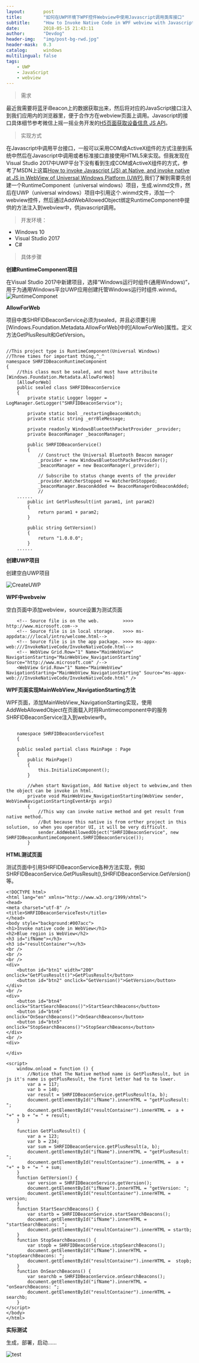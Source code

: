 ```yaml
---
layout:       post
title:        "如何在UWP环境下WPF控件Webview中使用Javascript调用类库接口"
subtitle:     "How to Invoke Native Code in WPF webview with Javascript"
date:         2018-05-15 21:43:11
author:       "Devdog"
header-img:   "img/post-bg-rwd.jpg"
header-mask:  0.3
catalog:      windows
multilingual: false
tags:
    - UWP
    - JavaScript
    - webview
---
```


>需求

最近我需要将蓝牙iBeacon上的数据获取出来，然后将对应的JavaScript接口注入到我们应用内的浏览器里，便于合作方在webview页面上调用。Javascript的接口具体细节参考微信上摇一摇业务开发的[H5页面获取设备信息 JS API](https://mp.weixin.qq.com/wiki?t=resource/res_main&id=mp1443448133)。

>实现方式

在Javascript中调用平台接口，一般可以采用COM或ActiveX组件的方式注册到系统中然后在Javascript中调用或者标准接口直接使用HTML5来实现。但我发现在Visual Studio 2017中UWP平台下没有看到生成COM或ActiveX组件的方式，参考了MSDN上这篇[How to invoke Javascript (JS) at Native, and invoke native at JS in WebView of Universal Windows Platform (UWP)](https://code.msdn.microsoft.com/windowsapps/How-to-invoke-JS-at-Native-df3fd459),我们了解到需要先创建一个RuntimeComponent（universal windows）项目，生成.winmd文件，然后在UWP（universal windows）项目中引用这个.winmd文件，添加一个webview控件，然后通过AddWebAllowedObject绑定RuntimeComponent中提供的方法注入到webview中，供javascript调用。

>开发环境：

- Windows 10
- Visual Studio 2017
- C#

>具体步骤


**创建RuntimeComponent项目**

在Visual Studio 2017中新建项目，选择“Windows运行时组件(通用Windows)”，用于为通用Windows平台UWP应用创建托管Windows运行时组件.winmd。
![RuntimeComponet](/img/in-post/20180515/createruntimecomponent.png)


**AllowForWeb**

项目中类SHRFIDBeaconService必须为sealed，并且必须要引用[Windows.Foundation.Metadata.AllowForWeb]中的[AllowForWeb]属性。定义方法GetPlusResult和GetVersion。

<pre><code>
//This project type is RuntimeComponent(Universal Windows)
//Three times for important thing,^_^
namespace SHRFIDBeaconRuntimeComponent
{
    //this class must be sealed, and must have attribuite [Windows.Foundation.Metadata.AllowForWeb]
    [AllowForWeb]
    public sealed class SHRFIDBeaconService
    {
        private static Logger logger = LogManager.GetLogger("SHRFIDBeaconService");

        private static bool _restartingBeaconWatch;
        private static string _errBleMessage;        

        private readonly WindowsBluetoothPacketProvider _provider;
        private BeaconManager _beaconManager;

        public SHRFIDBeaconService()
        {
            // Construct the Universal Bluetooth Beacon manager
            _provider = new WindowsBluetoothPacketProvider();
            _beaconManager = new BeaconManager(_provider);

            // Subscribe to status change events of the provider
            _provider.WatcherStopped += WatcherOnStopped;
            _beaconManager.BeaconAdded += BeaconManagerOnBeaconAdded;
            //
	......
        public int GetPlusResult(int param1, int param2)
        {
            return param1 + param2;
        }

        public string GetVersion()
        {
            return "1.0.0.0";
        }
	......
</code></pre>

**创建UWP项目**

创建空白UWP项目

![CreateUWP](/img/in-post/20180515/createemptyuwp.png)

**WPF中webveiw**

空白页面中添加webview，source设置为测试页面



        <!-- Source file is on the web.         >>>> http://www.microsoft.com-->
        <!-- Source file is in local storage.   >>>> ms-appdata:///local/intro/welcome.html-->
        <!-- Source file is in the app package. >>>> ms-appx-web:///InvokeNativeCode/InvokeNativeCode.html-->
        <!-- WebView Grid.Row="1" Name="MainWebView" NavigationStarting="MainWebView_NavigationStarting" Source="http://www.microsoft.com" /-->
        <WebView Grid.Row="1" Name="MainWebView" NavigationStarting="MainWebView_NavigationStarting" Source="ms-appx-web:///InvokeNativeCode/InvokeNativeCode.html" />

**WPF页面实现MainWebView_NavigationStarting方法**

WPF页面，添加MainWebView_NavigationStarting实现，使用AddWebAllowedObject在页面载入时将Runtimecomponent中的服务SHRFIDBeaconService注入到webview中。

<pre><code>
	namespace SHRFIDBeaconServiceTest
	{

    public sealed partial class MainPage : Page
    {
        public MainPage()
        {
            this.InitializeComponent();
        }

        //when start Navigation, Add Native object to webview,and then the object can be invoke in html.
        private void MainWebView_NavigationStarting(WebView sender, WebViewNavigationStartingEventArgs args)
        {
            //This way can invoke native method and get result from native method.
            //But because this native is from orther project in this solution, so when you operator UI, it will be very difficult.
            sender.AddWebAllowedObject("SHRFIDBeaconService", new SHRFIDBeaconRuntimeComponent.SHRFIDBeaconService());
        }
</code></pre>

		

**HTML测试页面**

测试页面中引用SHRFIDBeaconService各种方法实现，例如SHRFIDBeaconService.GetPlusResult(),SHRFIDBeaconService.GetVersion()等。

	<!DOCTYPE html>
	<html lang="en" xmlns="http://www.w3.org/1999/xhtml">
	<head>
    <meta charset="utf-8" />
    <title>SHRFIDBeaconServiceTest</title>
	</head>
	<body style="background:#007acc">
    <h1>Invoke native code in WebView</h1>
    <h2>Blue region is WebView</h2>
    <h3 id="ifName"></h3>
    <h3 id="resultContainer"></h3>
    <br />
    <br />
    <br />
    <div>
        <button id="btn1" width="200" onclick="GetPlusResult()">GetPlusResult</button>
        <button id="btn2" onclick="GetVersion()">GetVersion</button>
    </div>
    <br />
    <div>
        <button id="btn4" onclick="StartSearchBeacons()">StartSearchBeacons</button>
        <button id="btn6" onclick="OnSearchBeacons()">OnSearchBeacons</button>
        <button id="btn5" onclick="StopSearchBeacons()">StopSearchBeacons</button>
    </div>
    <br />
    <div>

    </div>

    <script>
        window.onload = function () {
            //Notice that The Native method name is GetPlusResult, but in js it's name is getPlusResult, the first letter had to to lower.
            var a = 117;
            var b = 140;
            var result = SHRFIDBeaconService.getPlusResult(a, b);
            document.getElementById("ifName").innerHTML = "getPlusResult: ";
            document.getElementById("resultContainer").innerHTML =  a + "+" + b + "= " + result;
        }

        function GetPlusResult() {
            var a = 123;
            var b = 234;
            var sum = SHRFIDBeaconService.getPlusResult(a, b);
            document.getElementById("ifName").innerHTML = "getPlusResult: ";
            document.getElementById("resultContainer").innerHTML =  a + "+" + b + "= " + sum;
        }
        function GetVersion() {
            var version = SHRFIDBeaconService.getVersion();
            document.getElementById("ifName").innerHTML = "getVersion: ";
            document.getElementById("resultContainer").innerHTML =  version;
        }
        function StartSearchBeacons() {
            var startb = SHRFIDBeaconService.startSearchBeacons();
            document.getElementById("ifName").innerHTML = "startSearchBeacons: ";
            document.getElementById("resultContainer").innerHTML = startb;
        }
        function StopSearchBeacons() {
            var stopb = SHRFIDBeaconService.stopSearchBeacons();
            document.getElementById("ifName").innerHTML = "stopSearchBeacons: ";
            document.getElementById("resultContainer").innerHTML =  stopb;
        }
        function OnSearchBeacons() {
            var searchb = SHRFIDBeaconService.onSearchBeacons();
            document.getElementById("ifName").innerHTML = "onSearchBeacons: ";
            document.getElementById("resultContainer").innerHTML = searchb;
        }
    </script>
	</body>
	</html>

**实际测试**

生成，部署，启动......

![test](/img/in-post/20180515/test.png)
